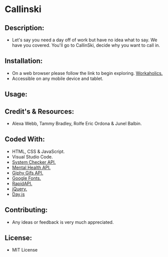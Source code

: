 # Callinski

## Description:
* Let's say you need a day off of work but have no idea what to say.  We have you covered. You'll go to CallinSki, decide why you want to call in.

## Installation:
* On a web browser please follow the link to begin exploring. [Workaholics.](https://www.github.com)
* Accessible on any mobile device and tablet.

## Usage:

## Credit's & Resources:
* Alexa Webb, Tammy Bradley, Rolfe Eric Ordona & Junel Balbin.

## Coded With:
* HTML, CSS & JavaScript.
* Visual Studio Code.
* [System Checker API.](https://rapidapi.com/KiloPappa/api/symptom-checker4/)
* [Mental Health API.](https://rapidapi.com/creatorvision/api/mental-health-info-api/)
* [Giphy Gifs API.](https://rapidapi.com/giphy/api/giphy/)
* [Google Fonts.](https://fonts.google.com/)
* [RapidAPI.](https://rapidapi.com/hub)
* [jQuery.](https://jquery.com/)
* [Day.js](https://day.js.org/)


## Contributing:
* Any ideas or feedback is very much appreciated.

## License: 
* MIT License